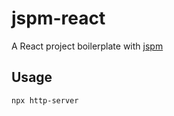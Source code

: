 # jspm-react

A React project boilerplate with [jspm](https://jspm.org)

## Usage
```
npx http-server
```

